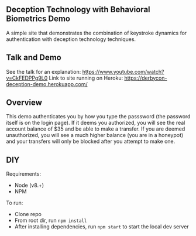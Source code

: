 ## Deception Technology with Behavioral Biometrics Demo

A simple site that demonstrates the combination of keystroke dynamics for authentication with deception technology techniques.

## Talk and Demo
See the talk for an explanation: https://www.youtube.com/watch?v=CkFEDPPg9L0
Link to site running on Heroku: https://derbycon-deception-demo.herokuapp.com/

## Overview

This demo authenticates you by how you type the passsword (the password itself is on the login page).  If it deems you authorized, you will see the real account balance of $35 and be able to make a transfer.  If you are deemed unauthorized, you will see a much higher balance (you are in a honeypot) and your transfers will only be blocked after you attempt to make one. 

## DIY

Requirements:
  - Node (v8.+)
  - NPM

To run:
  - Clone repo
  - From root dir, run `npm install`
  - After installing dependencies, run `npm start` to start the local dev server
